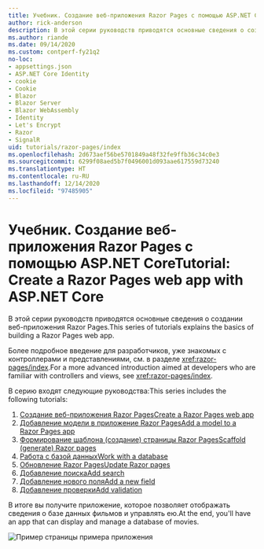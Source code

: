 ```yaml
---
title: Учебник. Создание веб-приложения Razor Pages с помощью ASP.NET Core
author: rick-anderson
description: В этой серии руководств приводятся основные сведения о создании веб-приложения Razor Pages.
ms.author: riande
ms.date: 09/14/2020
ms.custom: contperf-fy21q2
no-loc:
- appsettings.json
- ASP.NET Core Identity
- cookie
- Cookie
- Blazor
- Blazor Server
- Blazor WebAssembly
- Identity
- Let's Encrypt
- Razor
- SignalR
uid: tutorials/razor-pages/index
ms.openlocfilehash: 2d673aef56be5701849a48f32fe9ffb36c34c0e3
ms.sourcegitcommit: 6299f08aed5b7f0496001d093aae617559d73240
ms.translationtype: HT
ms.contentlocale: ru-RU
ms.lasthandoff: 12/14/2020
ms.locfileid: "97485905"
---
```

# <a name="tutorial-create-a-no-locrazor-pages-web-app-with-aspnet-core"></a><span data-ttu-id="8c532-103">Учебник. Создание веб-приложения Razor Pages с помощью ASP.NET Core</span><span class="sxs-lookup"><span data-stu-id="8c532-103">Tutorial: Create a Razor Pages web app with ASP.NET Core</span></span>

<span data-ttu-id="8c532-104">В этой серии руководств приводятся основные сведения о создании веб-приложения Razor Pages.</span><span class="sxs-lookup"><span data-stu-id="8c532-104">This series of tutorials explains the basics of building a Razor Pages web app.</span></span> 

<span data-ttu-id="8c532-105">Более подробное введение для разработчиков, уже знакомых с контроллерами и представлениями, см. в разделе <xref:razor-pages/index>.</span><span class="sxs-lookup"><span data-stu-id="8c532-105">For a more advanced introduction aimed at developers who are familiar with controllers and views, see <xref:razor-pages/index>.</span></span>

<span data-ttu-id="8c532-106">В серию входят следующие руководства:</span><span class="sxs-lookup"><span data-stu-id="8c532-106">This series includes the following tutorials:</span></span>

1. [<span data-ttu-id="8c532-107">Создание веб-приложения Razor Pages</span><span class="sxs-lookup"><span data-stu-id="8c532-107">Create a Razor Pages web app</span></span>](xref:tutorials/razor-pages/razor-pages-start)
1. [<span data-ttu-id="8c532-108">Добавление модели в приложение Razor Pages</span><span class="sxs-lookup"><span data-stu-id="8c532-108">Add a model to a Razor Pages app</span></span>](xref:tutorials/razor-pages/model)
1. [<span data-ttu-id="8c532-109">Формирование шаблона (создание) страницы Razor Pages</span><span class="sxs-lookup"><span data-stu-id="8c532-109">Scaffold (generate) Razor pages</span></span>](xref:tutorials/razor-pages/page)
1. [<span data-ttu-id="8c532-110">Работа с базой данных</span><span class="sxs-lookup"><span data-stu-id="8c532-110">Work with a database</span></span>](xref:tutorials/razor-pages/sql)
1. [<span data-ttu-id="8c532-111">Обновление Razor Pages</span><span class="sxs-lookup"><span data-stu-id="8c532-111">Update Razor pages</span></span>](xref:tutorials/razor-pages/da1)
1. [<span data-ttu-id="8c532-112">Добавление поиска</span><span class="sxs-lookup"><span data-stu-id="8c532-112">Add search</span></span>](xref:tutorials/razor-pages/search)
1. [<span data-ttu-id="8c532-113">Добавление нового поля</span><span class="sxs-lookup"><span data-stu-id="8c532-113">Add a new field</span></span>](xref:tutorials/razor-pages/new-field)
1. [<span data-ttu-id="8c532-114">Добавление проверки</span><span class="sxs-lookup"><span data-stu-id="8c532-114">Add validation</span></span>](xref:tutorials/razor-pages/validation)

<span data-ttu-id="8c532-115">В итоге вы получите приложение, которое позволяет отображать сведения о базе данных фильмов и управлять ею.</span><span class="sxs-lookup"><span data-stu-id="8c532-115">At the end, you'll have an app that can display and manage a database of movies.</span></span>

![Пример страницы примера приложения](index/_static/sample-page.png)
